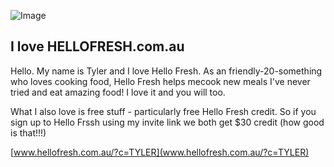![Image](http://ilovehellofresh.com/assets/images/ilovehellofresh-logo-v2.png)

## I love HELLOFRESH.com.au

Hello. My name is Tyler and I love Hello Fresh. As an friendly-20-something who loves cooking food, Hello Fresh helps mecook new meals I've never tried and eat amazing food! 
I love it and you will too.

What I also love is free stuff - particularly free Hello Fresh credit. So if you sign up to Hello Frssh using my invite link we both get $30 credit (how good is that!!!)



[www.hellofresh.com.au/?c=TYLER](www.hellofresh.com.au/?c=TYLER) 
